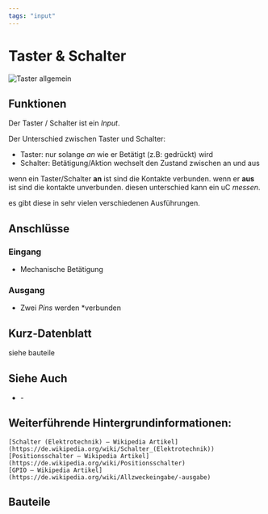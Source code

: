 ```yaml
---
tags: "input"
---
```


# Taster & Schalter

![Taster allgemein](https://makeyourschool.de/wp-content/uploads/2018/10/59_taster_knopf-1024x1024.jpg)
<!-- TODO: CONTENT change image to general -->

## Funktionen

Der Taster / Schalter ist ein *Input*.

Der Unterschied zwischen Taster und Schalter:
- Taster: nur solange *an* wie er Betätigt (z.B: gedrückt) wird
- Schalter: Betätigung/Aktion wechselt den Zustand zwischen an und aus

wenn ein Taster/Schalter **an** ist sind die Kontakte verbunden.
wenn er **aus** ist sind die kontakte unverbunden.
diesen unterschied kann ein uC *messen*.

es gibt diese in sehr vielen verschiedenen Ausführungen.


## Anschlüsse

### Eingang

- Mechanische Betätigung

### Ausgang

-   Zwei *Pins* werden *verbunden

## Kurz-Datenblatt

siehe bauteile

## Siehe Auch

-   *-*

## Weiterführende Hintergrundinformationen:

    [Schalter (Elektrotechnik) – Wikipedia Artikel](https://de.wikipedia.org/wiki/Schalter_(Elektrotechnik))
    [Positionsschalter – Wikipedia Artikel](https://de.wikipedia.org/wiki/Positionsschalter)
    [GPIO – Wikipedia Artikel](https://de.wikipedia.org/wiki/Allzweckeingabe/-ausgabe)


## Bauteile
<!-- TODO: ARCHITECTURE link sub-pages  -->
<!-- in `bauteile` folder -->
